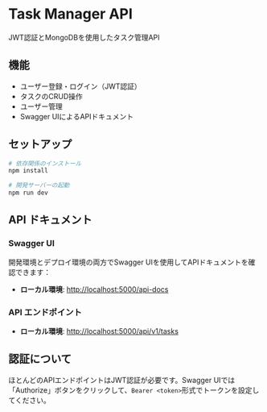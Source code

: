 # Task Manager API

JWT認証とMongoDBを使用したタスク管理API

## 機能

- ユーザー登録・ログイン（JWT認証）
- タスクのCRUD操作
- ユーザー管理
- Swagger UIによるAPIドキュメント

## セットアップ

```bash
# 依存関係のインストール
npm install

# 開発サーバーの起動
npm run dev
```

## API ドキュメント

### Swagger UI

開発環境とデプロイ環境の両方でSwagger UIを使用してAPIドキュメントを確認できます：

- **ローカル環境**: [http://localhost:5000/api-docs](http://localhost:5000/api-docs)

### API エンドポイント

- **ローカル環境**: [http://localhost:5000/api/v1/tasks](http://localhost:5000/api/v1/tasks) 

## 認証について

ほとんどのAPIエンドポイントはJWT認証が必要です。Swagger UIでは「Authorize」ボタンをクリックして、`Bearer <token>`形式でトークンを設定してください。
